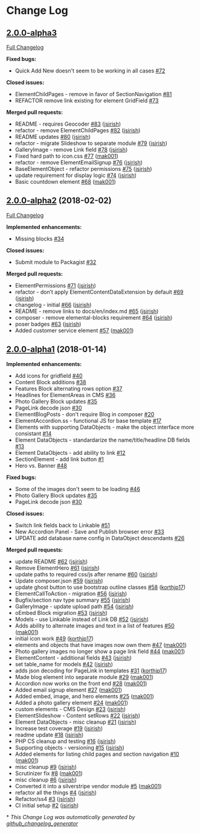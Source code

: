 # Change Log

## [2.0.0-alpha3](https://github.com/dynamic/silverstripe-elemental-blocks/tree/HEAD)

[Full Changelog](https://github.com/dynamic/silverstripe-elemental-blocks/compare/2.0.0-alpha2...HEAD)

**Fixed bugs:**

- Quick Add New doesn't seem to be working in all cases [\#72](https://github.com/dynamic/silverstripe-elemental-blocks/issues/72)

**Closed issues:**

- ElementChildPages - remove in favor of SectionNavigation [\#81](https://github.com/dynamic/silverstripe-elemental-blocks/issues/81)
- REFACTOR remove link existing for element GridField [\#73](https://github.com/dynamic/silverstripe-elemental-blocks/issues/73)

**Merged pull requests:**

- README - requires Geocoder [\#83](https://github.com/dynamic/silverstripe-elemental-blocks/pull/83) ([jsirish](https://github.com/jsirish))
- refactor - remove ElementChildPages [\#82](https://github.com/dynamic/silverstripe-elemental-blocks/pull/82) ([jsirish](https://github.com/jsirish))
- README updates [\#80](https://github.com/dynamic/silverstripe-elemental-blocks/pull/80) ([jsirish](https://github.com/jsirish))
- refactor - migrate Slideshow to separate module [\#79](https://github.com/dynamic/silverstripe-elemental-blocks/pull/79) ([jsirish](https://github.com/jsirish))
- GalleryImage - remove Link field [\#78](https://github.com/dynamic/silverstripe-elemental-blocks/pull/78) ([jsirish](https://github.com/jsirish))
- Fixed hard path to icon.css [\#77](https://github.com/dynamic/silverstripe-elemental-blocks/pull/77) ([mak001](https://github.com/mak001))
- refactor - remove ElementEmailSignup [\#76](https://github.com/dynamic/silverstripe-elemental-blocks/pull/76) ([jsirish](https://github.com/jsirish))
- BaseElementObject - refactor permissions [\#75](https://github.com/dynamic/silverstripe-elemental-blocks/pull/75) ([jsirish](https://github.com/jsirish))
- update requirement for display logic [\#74](https://github.com/dynamic/silverstripe-elemental-blocks/pull/74) ([jsirish](https://github.com/jsirish))
- Basic countdown element [\#68](https://github.com/dynamic/silverstripe-elemental-blocks/pull/68) ([mak001](https://github.com/mak001))

## [2.0.0-alpha2](https://github.com/dynamic/silverstripe-elemental-blocks/tree/2.0.0-alpha2) (2018-02-02)
[Full Changelog](https://github.com/dynamic/silverstripe-elemental-blocks/compare/2.0.0-alpha1...2.0.0-alpha2)

**Implemented enhancements:**

- Missing blocks [\#34](https://github.com/dynamic/silverstripe-elemental-blocks/issues/34)

**Closed issues:**

- Submit module to Packagist [\#32](https://github.com/dynamic/silverstripe-elemental-blocks/issues/32)

**Merged pull requests:**

- ElementPermissions [\#71](https://github.com/dynamic/silverstripe-elemental-blocks/pull/71) ([jsirish](https://github.com/jsirish))
- refactor - don’t apply ElementContentDataExtension by default [\#69](https://github.com/dynamic/silverstripe-elemental-blocks/pull/69) ([jsirish](https://github.com/jsirish))
- changelog - initial [\#66](https://github.com/dynamic/silverstripe-elemental-blocks/pull/66) ([jsirish](https://github.com/jsirish))
- README - remove links to docs/en/index.md [\#65](https://github.com/dynamic/silverstripe-elemental-blocks/pull/65) ([jsirish](https://github.com/jsirish))
- composer - remove elemental-blocks requirement [\#64](https://github.com/dynamic/silverstripe-elemental-blocks/pull/64) ([jsirish](https://github.com/jsirish))
- poser badges [\#63](https://github.com/dynamic/silverstripe-elemental-blocks/pull/63) ([jsirish](https://github.com/jsirish))
- Added customer service element [\#57](https://github.com/dynamic/silverstripe-elemental-blocks/pull/57) ([mak001](https://github.com/mak001))

## [2.0.0-alpha1](https://github.com/dynamic/silverstripe-elemental-blocks/tree/2.0.0-alpha1) (2018-01-14)
**Implemented enhancements:**

- Add icons for gridfield [\#40](https://github.com/dynamic/silverstripe-elemental-blocks/issues/40)
- Content Block additions [\#38](https://github.com/dynamic/silverstripe-elemental-blocks/issues/38)
- Features Block alternating rows option [\#37](https://github.com/dynamic/silverstripe-elemental-blocks/issues/37)
- Headlines for ElementAreas in CMS [\#36](https://github.com/dynamic/silverstripe-elemental-blocks/issues/36)
- Photo Gallery Block updates [\#35](https://github.com/dynamic/silverstripe-elemental-blocks/issues/35)
- PageLink decode json [\#30](https://github.com/dynamic/silverstripe-elemental-blocks/issues/30)
- ElementBlogPosts - don't require Blog in composer [\#20](https://github.com/dynamic/silverstripe-elemental-blocks/issues/20)
- ElementAccordion.ss - functional JS for base template [\#17](https://github.com/dynamic/silverstripe-elemental-blocks/issues/17)
- Elements with supporting DataObjects - make the object interface more consistant [\#14](https://github.com/dynamic/silverstripe-elemental-blocks/issues/14)
- Element DataObjects - standardarize the name/title/headline DB fields [\#13](https://github.com/dynamic/silverstripe-elemental-blocks/issues/13)
- Element DataObjects - add ability to link [\#12](https://github.com/dynamic/silverstripe-elemental-blocks/issues/12)
- SectionElement - add link button [\#1](https://github.com/dynamic/silverstripe-elemental-blocks/issues/1)
- Hero vs. Banner [\#48](https://github.com/dynamic/silverstripe-elemental-blocks/issues/48)

**Fixed bugs:**

- Some of the images don't seem to be loading [\#46](https://github.com/dynamic/silverstripe-elemental-blocks/issues/46)
- Photo Gallery Block updates [\#35](https://github.com/dynamic/silverstripe-elemental-blocks/issues/35)
- PageLink decode json [\#30](https://github.com/dynamic/silverstripe-elemental-blocks/issues/30)

**Closed issues:**

- Switch link fields back to Linkable [\#51](https://github.com/dynamic/silverstripe-elemental-blocks/issues/51)
- New Accordion Panel - Save and Publish browser error [\#33](https://github.com/dynamic/silverstripe-elemental-blocks/issues/33)
- UPDATE add database name config in DataObject descendants [\#26](https://github.com/dynamic/silverstripe-elemental-blocks/issues/26)

**Merged pull requests:**

- update README [\#62](https://github.com/dynamic/silverstripe-elemental-blocks/pull/62) ([jsirish](https://github.com/jsirish))
- Remove ElementHero [\#61](https://github.com/dynamic/silverstripe-elemental-blocks/pull/61) ([jsirish](https://github.com/jsirish))
- update paths to required css/js after rename [\#60](https://github.com/dynamic/silverstripe-elemental-blocks/pull/60) ([jsirish](https://github.com/jsirish))
- Update composer.json [\#59](https://github.com/dynamic/silverstripe-elemental-blocks/pull/59) ([jsirish](https://github.com/jsirish))
- update ghost button to use bootstrap outline classes [\#58](https://github.com/dynamic/silverstripe-elemental-blocks/pull/58) ([korthjp17](https://github.com/korthjp17))
- ElementCallToAction - migration [\#56](https://github.com/dynamic/silverstripe-elemental-blocks/pull/56) ([jsirish](https://github.com/jsirish))
- Bugfix/section nav type summary [\#55](https://github.com/dynamic/silverstripe-elemental-blocks/pull/55) ([jsirish](https://github.com/jsirish))
- GalleryImage - update upload path [\#54](https://github.com/dynamic/silverstripe-elemental-blocks/pull/54) ([jsirish](https://github.com/jsirish))
- oEmbed Block migration [\#53](https://github.com/dynamic/silverstripe-elemental-blocks/pull/53) ([jsirish](https://github.com/jsirish))
- Models - use Linkable instead of Link DB [\#52](https://github.com/dynamic/silverstripe-elemental-blocks/pull/52) ([jsirish](https://github.com/jsirish))
- Adds ability to alternate images and text in a list of features [\#50](https://github.com/dynamic/silverstripe-elemental-blocks/pull/50) ([mak001](https://github.com/mak001))
- initial icon work [\#49](https://github.com/dynamic/silverstripe-elemental-blocks/pull/49) ([korthjp17](https://github.com/korthjp17))
- elements and objects that have images now own them [\#47](https://github.com/dynamic/silverstripe-elemental-blocks/pull/47) ([mak001](https://github.com/mak001))
- Photo gallery images no longer show a page link field [\#44](https://github.com/dynamic/silverstripe-elemental-blocks/pull/44) ([mak001](https://github.com/mak001))
- ElementContent - additional fields [\#43](https://github.com/dynamic/silverstripe-elemental-blocks/pull/43) ([jsirish](https://github.com/jsirish))
- set table\_name for models [\#42](https://github.com/dynamic/silverstripe-elemental-blocks/pull/42) ([jsirish](https://github.com/jsirish))
- adds json decoding for PageLink in templates [\#31](https://github.com/dynamic/silverstripe-elemental-blocks/pull/31) ([korthjp17](https://github.com/korthjp17))
- Made blog element into separate module [\#29](https://github.com/dynamic/silverstripe-elemental-blocks/pull/29) ([mak001](https://github.com/mak001))
- Accordion now works on the front end [\#28](https://github.com/dynamic/silverstripe-elemental-blocks/pull/28) ([mak001](https://github.com/mak001))
- Added email signup element [\#27](https://github.com/dynamic/silverstripe-elemental-blocks/pull/27) ([mak001](https://github.com/mak001))
- Added embed, image, and hero elements [\#25](https://github.com/dynamic/silverstripe-elemental-blocks/pull/25) ([mak001](https://github.com/mak001))
- Added a photo gallery element [\#24](https://github.com/dynamic/silverstripe-elemental-blocks/pull/24) ([mak001](https://github.com/mak001))
- custom elements - CMS Design [\#23](https://github.com/dynamic/silverstripe-elemental-blocks/pull/23) ([jsirish](https://github.com/jsirish))
- ElementSlideshow - Content setRows [\#22](https://github.com/dynamic/silverstripe-elemental-blocks/pull/22) ([jsirish](https://github.com/jsirish))
- Element DataObjects - misc cleanup [\#21](https://github.com/dynamic/silverstripe-elemental-blocks/pull/21) ([jsirish](https://github.com/jsirish))
- Increase test coverage [\#19](https://github.com/dynamic/silverstripe-elemental-blocks/pull/19) ([jsirish](https://github.com/jsirish))
- readme update [\#18](https://github.com/dynamic/silverstripe-elemental-blocks/pull/18) ([jsirish](https://github.com/jsirish))
- PHP CS cleanup and testing [\#16](https://github.com/dynamic/silverstripe-elemental-blocks/pull/16) ([jsirish](https://github.com/jsirish))
- Supporting objects - versioning [\#15](https://github.com/dynamic/silverstripe-elemental-blocks/pull/15) ([jsirish](https://github.com/jsirish))
- Added elements for listing child pages and section navigation [\#10](https://github.com/dynamic/silverstripe-elemental-blocks/pull/10) ([mak001](https://github.com/mak001))
- misc cleanup [\#9](https://github.com/dynamic/silverstripe-elemental-blocks/pull/9) ([jsirish](https://github.com/jsirish))
- Scrutinizer fix [\#8](https://github.com/dynamic/silverstripe-elemental-blocks/pull/8) ([mak001](https://github.com/mak001))
- misc cleanup [\#6](https://github.com/dynamic/silverstripe-elemental-blocks/pull/6) ([jsirish](https://github.com/jsirish))
- Converted it into a silverstripe vendor module [\#5](https://github.com/dynamic/silverstripe-elemental-blocks/pull/5) ([mak001](https://github.com/mak001))
- refactor all the things [\#4](https://github.com/dynamic/silverstripe-elemental-blocks/pull/4) ([jsirish](https://github.com/jsirish))
- Refactor/ss4 [\#3](https://github.com/dynamic/silverstripe-elemental-blocks/pull/3) ([jsirish](https://github.com/jsirish))
- CI initial setup [\#2](https://github.com/dynamic/silverstripe-elemental-blocks/pull/2) ([jsirish](https://github.com/jsirish))



\* *This Change Log was automatically generated by [github_changelog_generator](https://github.com/skywinder/Github-Changelog-Generator)*